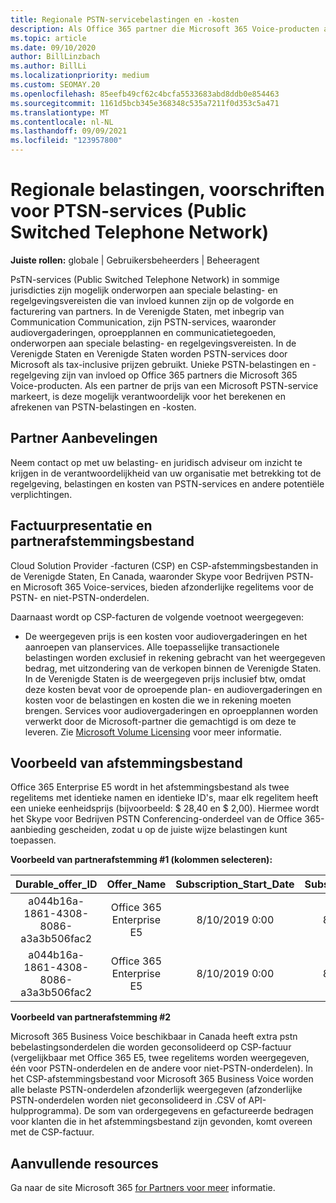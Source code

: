 ```yaml
---
title: Regionale PSTN-servicebelastingen en -kosten
description: Als Office 365 partner die Microsoft 365 Voice-producten aftakt, bent u mogelijk onderworpen aan regionale belastingen, kosten of wettelijke vereisten voor PSTN-services.
ms.topic: article
ms.date: 09/10/2020
author: BillLinzbach
ms.author: BillLi
ms.localizationpriority: medium
ms.custom: SEOMAY.20
ms.openlocfilehash: 85eefb49cf62c4bcfa5533683abd8ddb0e854463
ms.sourcegitcommit: 1161d5bcb345e368348c535a7211f0d353c5a471
ms.translationtype: MT
ms.contentlocale: nl-NL
ms.lasthandoff: 09/09/2021
ms.locfileid: "123957800"
---
```

# <a name="regional-taxes-regulations-for-public-switched-telephone-network-ptsn-services"></a>Regionale belastingen, voorschriften voor PTSN-services (Public Switched Telephone Network)

**Juiste rollen:** globale | Gebruikersbeheerders | Beheeragent

PsTN-services (Public Switched Telephone Network) in sommige jurisdicties zijn mogelijk onderworpen aan speciale belasting- en regelgevingsvereisten die van invloed kunnen zijn op de volgorde en facturering van partners. In de Verenigde Staten, met inbegrip van Communication Communication, zijn PSTN-services, waaronder audiovergaderingen, oproepplannen en communicatietegoeden, onderworpen aan speciale belasting- en regelgevingsvereisten. In de Verenigde Staten en Verenigde Staten worden PSTN-services door Microsoft als tax-inclusive prijzen gebruikt.  Unieke PSTN-belastingen en -regelgeving zijn van invloed op Office 365 partners die Microsoft 365 Voice-producten.  Als een partner de prijs van een Microsoft PSTN-service markeert, is deze mogelijk verantwoordelijk voor het berekenen en afrekenen van PSTN-belastingen en -kosten.

## <a name="partner-recommendations"></a>Partner Aanbevelingen

Neem contact op met uw belasting- en juridisch adviseur om inzicht te krijgen in de verantwoordelijkheid van uw organisatie met betrekking tot de regelgeving, belastingen en kosten van PSTN-services en andere potentiële verplichtingen.

## <a name="invoice-presentation-and-partner-reconciliation-file"></a>Factuurpresentatie en partnerafstemmingsbestand

Cloud Solution Provider -facturen (CSP) en CSP-afstemmingsbestanden in de Verenigde Staten, En Canada, waaronder Skype voor Bedrijven PSTN- en Microsoft 365 Voice-services, bieden afzonderlijke regelitems voor de PSTN- en niet-PSTN-onderdelen.

Daarnaast wordt op CSP-facturen de volgende voetnoot weergegeven:

* De weergegeven prijs is een kosten voor audiovergaderingen en het aanroepen van planservices.  Alle toepasselijke transactionele belastingen worden exclusief in rekening gebracht van het weergegeven bedrag, met uitzondering van de verkopen binnen de Verenigde Staten.  In de Verenigde Staten is de weergegeven prijs inclusief btw, omdat deze kosten bevat voor de oproepende plan- en audiovergaderingen en kosten voor de belastingen en kosten die we in rekening moeten brengen.  Services voor audiovergaderingen en oproepplannen worden verwerkt door de Microsoft-partner die gemachtigd is om deze te leveren.  Zie [Microsoft Volume Licensing](https://go.microsoft.com/fwlink/?LinkId=690247) voor meer informatie.

## <a name="reconciliation-file-example"></a>Voorbeeld van afstemmingsbestand

Office 365 Enterprise E5 wordt in het afstemmingsbestand als twee regelitems met identieke namen en identieke ID's, maar elk regelitem heeft een unieke eenheidsprijs (bijvoorbeeld: $ 28,40 en $ 2,00). Hiermee wordt het Skype voor Bedrijven PSTN Conferencing-onderdeel van de Office 365-aanbieding gescheiden, zodat u op de juiste wijze belastingen kunt toepassen.

**Voorbeeld van partnerafstemming #1 (kolommen selecteren):**

|**Durable_offer_ID**|**Offer_Name**|**Subscription_Start_Date**|**Subscription_End_Date**|**Charge_Start_Date**|**Charge_End_Date**|**Charge_Type**|**Unit_Price**|
|:----:|:----:|:----:|:----:|:----:|:----:|:----:|:----:|
|a044b16a-1861-4308-8086-a3a3b506fac2   |Office 365 Enterprise E5   |8/10/2019 0:00   |8/11/2019 0:00   |8/11/2019 0:00|9/10/2019 0:00   |Cycluskosten   |28.40   |
|a044b16a-1861-4308-8086-a3a3b506fac2   |Office 365 Enterprise E5   |8/10/2019 0:00   |8/11/2019 0:00   |8/11/2019 0:00   |9/10/2019 0:00   |Cycluskosten   |2,00   |

**Voorbeeld van partnerafstemming #2**

Microsoft 365 Business Voice beschikbaar in Canada heeft extra pstn bebelastingsonderdelen die worden geconsolideerd op CSP-factuur (vergelijkbaar met Office 365 E5, twee regelitems worden weergegeven, één voor PSTN-onderdelen en de andere voor niet-PSTN-onderdelen).  In het CSP-afstemmingsbestand voor Microsoft 365 Business Voice worden alle belaste PSTN-onderdelen afzonderlijk weergegeven (afzonderlijke PSTN-onderdelen worden niet geconsolideerd in .CSV of API-hulpprogramma).  De som van ordergegevens en gefactureerde bedragen voor klanten die in het afstemmingsbestand zijn gevonden, komt overeen met de CSP-factuur.

## <a name="additional-resources"></a>Aanvullende resources
Ga naar de site Microsoft 365 [for Partners voor meer](https://www.microsoft.com/microsoft-365/partners/) informatie.


